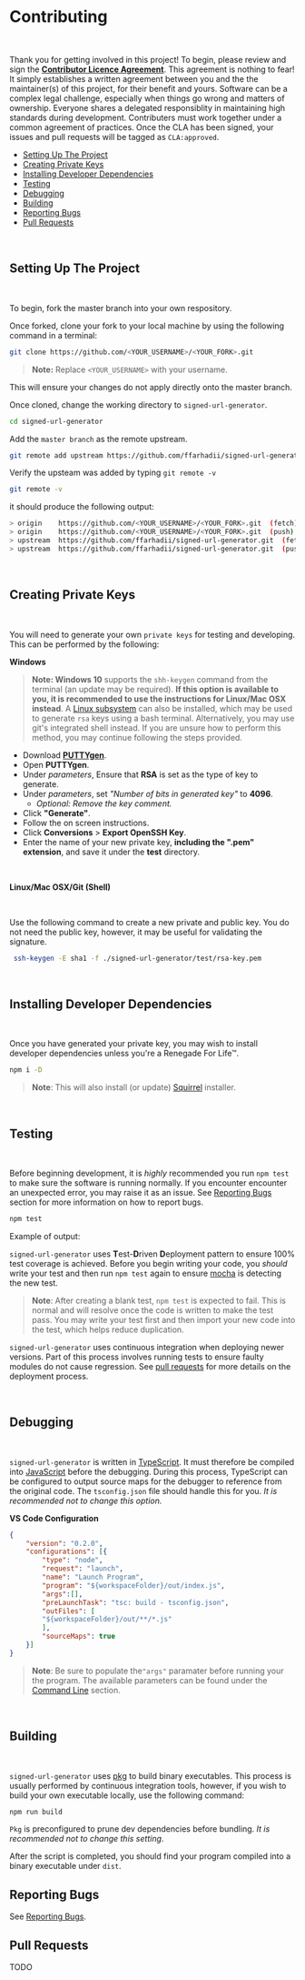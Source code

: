 # Contributing

<br />

Thank you for getting involved in this project! To begin, please review and sign the **[Contributor Licence Agreement]()**. This agreement is nothing to fear! It simply establishes a written agreement between you and the the maintainer(s) of this project, for their benefit and yours. Software can be a complex legal challenge, especially when things go wrong and matters of ownership. Everyone shares a delegated responsiblity in maintaining high standards during development. Contributers must work together under a common agreement of practices. Once the CLA has been signed, your issues and pull requests will be tagged as `CLA:approved`.


- [Setting Up The Project](#Setting-Up-The-Project)
- [Creating Private Keys](#Creating-Private-Keys)
- [Installing Developer Dependencies](#Installing-Developer-Dependencies)
- [Testing](#Testing)
- [Debugging](#Debugging)
- [Building](#Building)
- [Reporting Bugs](#Reporting-Bugs)
- [Pull Requests](#Pull-Requests)

<br />

## **Setting Up The Project**

<br />

To begin, fork the master branch into your own respository.

Once forked, clone your fork to your local machine by using the following command in a terminal:

```sh
git clone https://github.com/<YOUR_USERNAME>/<YOUR_FORK>.git
```

> **Note:** Replace `<YOUR_USERNAME>` with your username.

This will ensure your changes do not apply directly onto the master branch.

Once cloned, change the working directory to `signed-url-generator`.

```sh
cd signed-url-generator
```

Add the `master branch` as the remote upstream.

```sh
git remote add upstream https://github.com/ffarhadii/signed-url-generator
```

Verify the upsteam was added by typing `git remote -v`

```sh
git remote -v
```

it should produce the following output:

```sh
> origin    https://github.com/<YOUR_USERNAME>/<YOUR_FORK>.git  (fetch)
> origin    https://github.com/<YOUR_USERNAME>/<YOUR_FORK>.git  (push)
> upstream  https://github.com/ffarhadii/signed-url-generator.git  (fetch)
> upstream  https://github.com/ffarhadii/signed-url-generator.git  (push)
```

<br />

## **Creating Private Keys**

<br />

You will need to generate your own `private keys` for testing and developing. This can be performed by the following:

**Windows**

> **Note: Windows 10** supports the `shh-keygen` command from the terminal (an update may be required). **If this option is available to you, it is recommended to use the instructions for Linux/Mac OSX instead**. A [Linux subsystem](https://docs.microsoft.com/en-us/windows/wsl/about) can also be installed,  which may be used to generate `rsa` keys using a bash terminal. Alternatively, you may use git's integrated shell instead. If you are unsure how to perform this method, you may continue following the steps provided.

- Download **[PUTTYgen](https://www.chiark.greenend.org.uk/~sgtatham/putty/latest.html)**.
- Open **PUTTYgen**.
- Under _parameters_, Ensure that **RSA** is set as the type of key to generate.
- Under _parameters_, set _"Number of bits in generated key"_ to **4096**.
  - _Optional: Remove the key comment._
- Click **"Generate"**.
- Follow the on screen instructions.
- Click **Conversions** > **Export OpenSSH Key**.
- Enter the name of your new private key, **including the ".pem" extension**, and save it under the **test** directory.

<br />

**Linux/Mac OSX/Git (Shell)**

<br />

Use the following command to create a new private and public key. You do not need the public key, however, it may be useful for validating the signature.

```sh
 ssh-keygen -E sha1 -f ./signed-url-generator/test/rsa-key.pem
```

<br />

## Installing Developer Dependencies

<br />

Once you have generated your private key, you may wish to install developer dependencies unless you're a Renegade For Life&trade;.

```sh
npm i -D
```

> **Note**: This will also install (or update) [Squirrel]() installer.

<br />

## Testing

<br />

Before beginning development, it is _highly_ recommended you run `npm test` to make sure the software is running normally. If you encounter encounter an unexpected error, you may raise it as an issue. See [Reporting Bugs](#reporting-bugs) section for more information on how to report bugs.

```sh
npm test
```

Example of output:

`signed-url-generator` uses **T**est-**D**riven **D**eployment pattern to ensure 100% test coverage is achieved. Before you begin writing your code, you _should_ write your test and then run `npm test` again to ensure [mocha]() is detecting the new test.

> **Note**: After creating a blank test, `npm test` is expected to fail. This is normal and will resolve once the code is written to make the test pass. You may write your test first and then import your new code into the test, which helps reduce duplication.

`signed-url-generator` uses continuous integration when deploying newer versions. Part of this process involves running tests to ensure faulty modules do not cause regression. See [pull requests](#Pull-Requests) for more details on the deployment process.

<br />

## Debugging

<br />

`signed-url-generator` is written in [TypeScript](). It must therefore be compiled into [JavaScript]() before the debugging. During this process, TypeScript can be configured to output source maps for the debugger to reference from the original code. The `tsconfig.json` file should handle this for you. _It is recommended not to change this option._

**VS Code Configuration**

```Json
{
    "version": "0.2.0",
    "configurations": [{
        "type": "node",
        "request": "launch",
        "name": "Launch Program",
        "program": "${workspaceFolder}/out/index.js",
        "args":[],
        "preLaunchTask": "tsc: build - tsconfig.json",
        "outFiles": [
        "${workspaceFolder}/out/**/*.js"
        ],
        "sourceMaps": true
    }]
}
```

> **Note**: Be sure to populate the`"args"` paramater before running your the program. The available parameters can be found under the [Command Line](#Command-Line) section.

<br />

## **Building**

<br />

`signed-url-generator` uses [pkg](https://github.com/zeit/pkg) to build binary executables. This process is usually performed by continuous integration tools, however, if you wish to build your own executable locally, use the following command:

```sh
npm run build
```

`Pkg` is preconfigured to prune dev dependencies before bundling. _It is recommended not to change this setting_.

After the script is completed, you should find your program compiled into a binary executable under `dist`.

## Reporting Bugs

See [Reporting Bugs](/docs/bugs.md).

## Pull Requests

TODO